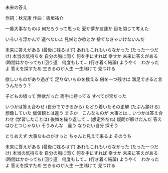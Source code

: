 未来の答え

作詞：秋元康
作曲：板垣祐介

一番大事なものは
何だろうって思った
愛か夢か友達か
目を閉じて考えた

いろいろ浮かんで
選べないよ
見栄とか欲とか
捨てなきゃいけないんだ

未来に答えがある
(最後に残るはず)
あれもこれもいらなかった
(たった一つだけ)
本当の気持ちを
自分の胸に聞く
何を手にすれば
幸せか
未来に答えがある
(時間はかかっても)
回り道　何度もして…
(行き着く結論)
ようやく　わかったよ
答えを探すため
生きるのが人生
一生賭けて
見つける

欲しいものがあり過ぎて
足りないものを数える
何を一つ残せば
満足できると言うんだろう？

子どもの頃って
無欲だった
両手に持ってる
すべてが宝だった

いつかは答え合わせ
(自分でできるから)
たどり着いたその正解
(たぶん頷ける)
想像していた
価値観とは違う
まさか　こんなものが
大事とは…
いつかは答え合わせ
(学習したことは)
後悔を繰り返して…
(想定外だね)
疑問が解けたんだ
答えはひとつじゃない
そうみんな　違う
なりたい自分
探そう

とりあえず
大事なものがきっと
ちゃんと見えて来るよ
そのうち

未来に答えがある
(最後に残るはず)
あれもこれもいらなかった
(たった一つだけ)
本当の気持ちを
自分の胸に聞く
何を手にすれば
幸せか
未来に答えがある
(時間はかかっても)
回り道　何度もして…
(行き着く結論)
ようやく　わかったよ
答えを探すため
生きるのが人生
一生賭けて
見つける